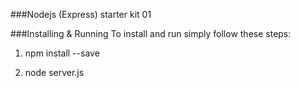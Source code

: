 ###Nodejs (Express) starter kit 01



###Installing & Running
To install and run simply follow these steps:

1)  npm install --save

2)  node server.js

